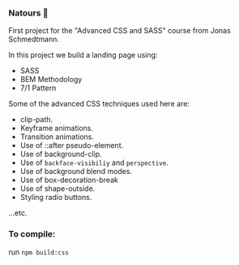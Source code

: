 ### Natours :deciduous_tree:

First project for the "Advanced CSS and SASS" course from Jonas Schmedtmann.

In this project we build a landing page using:

- SASS
- BEM Methodology
- 7/1 Pattern

Some of the advanced CSS techniques used here are:

- clip-path.
- Keyframe animations.
- Transition animations.
- Use of ::after pseudo-element.
- Use of background-clip.
- Use of `backface-visibiliy` and `perspective`.
- Use of background blend modes.
- Use of box-decoration-break
- Use of shape-outside.
- Styling radio buttons.

...etc.

### To compile:

run `npm build:css`
